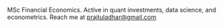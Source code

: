 
MSc Financial Economics. 
Active in quant investments, data science, and econometrics. 
Reach me at prajtuladhar@gmail.com

<!---
prajtuladhar/prajtuladhar is a ✨ special ✨ repository because its `README.md` (this file) appears on your GitHub profile.
You can click the Preview link to take a look at your changes.
--->
